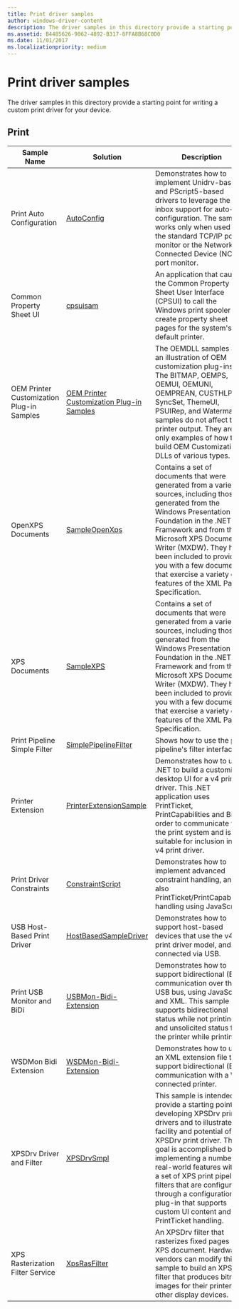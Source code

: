 ```yaml
---
title: Print driver samples
author: windows-driver-content
description: The driver samples in this directory provide a starting point for writing a custom print driver for your device.
ms.assetid: B4485626-9062-4892-B317-8FFA8B68C0D0
ms.date: 11/01/2017
ms.localizationpriority: medium
---
```


# Print driver samples


The driver samples in this directory provide a starting point for writing a custom print driver for your device.

## Print


| Sample Name                      | Solution                                                                  | Description  |
|----------------------------------|---------------------------------------------------------------------------|--------------|
| Print Auto Configuration         | [AutoConfig](http://go.microsoft.com/fwlink/p/?LinkId=617938)             | Demonstrates how to implement Unidrv-based and PScript5-based drivers to leverage the inbox support for auto-configuration. The sample works only when used with the standard TCP/IP port monitor or the Network-Connected Device (NCD) port monitor.                                                                                                                                                |
| Common Property Sheet UI         | [cpsuisam](http://go.microsoft.com/fwlink/p/?LinkId=617940)               | An application that causes the Common Property Sheet User Interface (CPSUI) to call the Windows print spooler to create property sheet pages for the system's default printer.                                                                                                                                                                                                                       |
| OEM Printer Customization Plug-in Samples | [OEM Printer Customization Plug-in Samples](https://go.microsoft.com/fwlink/?linkid=862105) | The OEMDLL samples are an illustration of OEM customization plug-ins. The BITMAP, OEMPS, OEMUI, OEMUNI, OEMPREAN, CUSTHLP, SyncSet, ThemeUI, PSUIRep, and Watermark samples do not affect the printer output. They are only examples of how to build OEM Customization DLLs of various types.               |
| OpenXPS Documents                | [SampleOpenXps](http://go.microsoft.com/fwlink/p/?LinkId=617941)          | Contains a set of documents that were generated from a variety of sources, including those generated from the Windows Presentation Foundation in the .NET Framework and from the Microsoft XPS Document Writer (MXDW). They have been included to provide you with a few documents that exercise a variety of features of the XML Paper Specification.                                               |
| XPS Documents                    | [SampleXPS](http://go.microsoft.com/fwlink/p/?LinkId=617942)              | Contains a set of documents that were generated from a variety of sources, including those generated from the Windows Presentation Foundation in the .NET Framework and from the Microsoft XPS Document Writer (MXDW). They have been included to provide you with a few documents that exercise a variety of features of the XML Paper Specification.                                               |
| Print Pipeline Simple Filter     | [SimplePipelineFilter](http://go.microsoft.com/fwlink/p/?LinkId=617944)   | Shows how to use the print pipeline's filter interfaces.                                                                                                                                                                                                                                                                                                                                             |
| Printer Extension                | [PrinterExtensionSample](http://go.microsoft.com/fwlink/p/?LinkId=617945) | Demonstrates how to use .NET to build a customized, desktop UI for a v4 print driver. This .NET application uses PrintTicket, PrintCapabilities and Bidi in order to communicate with the print system and is suitable for inclusion in a v4 print driver.                                                                                                                                           |
| Print Driver Constraints         | [ConstraintScript](http://go.microsoft.com/fwlink/p/?LinkId=617946)       | Demonstrates how to implement advanced constraint handling, and also PrintTicket/PrintCapabilities handling using JavaScript.                                                                                                                                                                                                                                                                        |
| USB Host-Based Print Driver      | [HostBasedSampleDriver](http://go.microsoft.com/fwlink/p/?LinkId=617947)  | Demonstrates how to support host-based devices that use the v4 print driver model, and are connected via USB.                                                                                                                                                                                                                                                                                        |
| Print USB Monitor and BiDi       | [USBMon-Bidi-Extension](http://go.microsoft.com/fwlink/p/?LinkId=617948)  | Demonstrates how to support bidirectional (Bidi) communication over the USB bus, using JavaScript and XML. This sample supports bidirectional status while not printing, and unsolicited status from the printer while printing.                                                                                                                                                                     |
| WSDMon Bidi Extension            | [WSDMon-Bidi-Extension](http://go.microsoft.com/fwlink/p/?LinkId=617949)  | Demonstrates how to use an XML extension file to support bidirectional (Bidi) communication with a WSD connected printer.                                                                                                                                                                                                                                                                            |
| XPSDrv Driver and Filter         | [XPSDrvSmpl](http://go.microsoft.com/fwlink/p/?LinkId=617950)             | This sample is intended to provide a starting point for developing XPSDrv printer drivers and to illustrate the facility and potential of an XPSDrv print driver. This goal is accomplished by implementing a number of real-world features within a set of XPS print pipeline filters that are configured through a configuration plug-in that supports custom UI content and PrintTicket handling. |
| XPS Rasterization Filter Service | [XpsRasFilter](http://go.microsoft.com/fwlink/p/?LinkId=617951)           | An XPSDrv filter that rasterizes fixed pages in an XPS document. Hardware vendors can modify this sample to build an XPSDrv filter that produces bitmap images for their printers or other display devices.                                                                                                                                                                                          |





